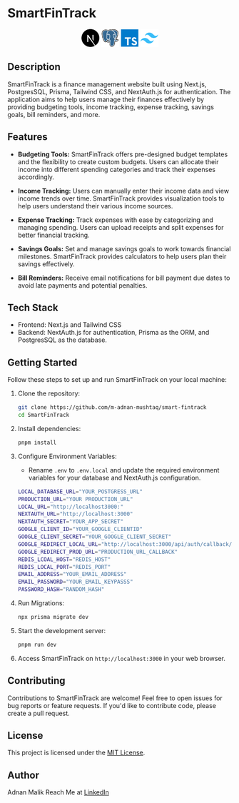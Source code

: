 # SmartFinTrack
<center>
<div>
    <img src="https://github.com/devicons/devicon/blob/master/icons/nextjs/nextjs-original.svg" title="NextJs" alt="NextJs" width="40" height="40"/>
    <img src="https://github.com/devicons/devicon/blob/master/icons/postgresql/postgresql-original.svg" title="Postgress" alt="Postgress" width="40" height="40"/>
    <img src="https://github.com/devicons/devicon/blob/master/icons/typescript/typescript-original.svg" title="Typescript" alt="Typescript" width="40" height="40"/>
    <img src="https://github.com/devicons/devicon/blob/master/icons/tailwindcss/tailwindcss-plain.svg" title="Tailwind css" alt="Tailwind Css" width="40" height="40"/>
</div>
</center>

## Description

SmartFinTrack is a finance management website built using Next.js, PostgresSQL, Prisma, Tailwind CSS, and NextAuth.js for authentication. The application aims to help users manage their finances effectively by providing budgeting tools, income tracking, expense tracking, savings goals, bill reminders, and more.

## Features

- **Budgeting Tools:** SmartFinTrack offers pre-designed budget templates and the flexibility to create custom budgets. Users can allocate their income into different spending categories and track their expenses accordingly.

- **Income Tracking:** Users can manually enter their income data and view income trends over time. SmartFinTrack provides visualization tools to help users understand their various income sources.

- **Expense Tracking:** Track expenses with ease by categorizing and managing spending. Users can upload receipts and split expenses for better financial tracking.

- **Savings Goals:** Set and manage savings goals to work towards financial milestones. SmartFinTrack provides calculators to help users plan their savings effectively.

- **Bill Reminders:** Receive email notifications for bill payment due dates to avoid late payments and potential penalties.

## Tech Stack

- Frontend: Next.js and Tailwind CSS
- Backend: NextAuth.js for authentication, Prisma as the ORM, and PostgresSQL as the database.

## Getting Started

Follow these steps to set up and run SmartFinTrack on your local machine:

1. Clone the repository:

   ```bash
   git clone https://github.com/m-adnan-mushtaq/smart-fintrack
   cd SmartFinTrack
   ```

2. Install dependencies:

   ```bash
   pnpm install
   ```

3. Configure Environment Variables:

   - Rename `.env` to `.env.local` and update the required environment variables for your database and NextAuth.js configuration.

   ```bash
   LOCAL_DATABASE_URL="YOUR_POSTGRESS_URL"
   PRODUCTION_URL="YOUR PRODUCTION_URL"
   LOCAL_URL="http://localhost3000:"
   NEXTAUTH_URL="http://localhost:3000"
   NEXTAUTH_SECRET="YOUR_APP_SECRET"
   GOOGLE_CLIENT_ID="YOUR_GOOGLE_CLIENTID"
   GOOGLE_CLIENT_SECRET="YOUR_GOOGLE_CLIENT_SECRET"
   GOOGLE_REDIRECT_LOCAL_URL="http://localhost:3000/api/auth/callback/"
   GOOGLE_REDIRECT_PROD_URL="PRODUCTION_URL_CALLBACK"
   REDIS_LCOAL_HOST="REDIS_HOST"
   REDIS_LOCAL_PORT="REDIS_PORT"
   EMAIL_ADDRESS="YOUR_EMAIL_ADDRESS"
   EMAIL_PASSWORD="YOUR_EMAIL_KEYPASSS"
   PASSWORD_HASH="RANDOM_HASH"
   ```

4. Run Migrations:

   ```bash
   npx prisma migrate dev
   ```

5. Start the development server:

   ```bash
   pnpm run dev
   ```

6. Access SmartFinTrack on `http://localhost:3000` in your web browser.

## Contributing

Contributions to SmartFinTrack are welcome! Feel free to open issues for bug reports or feature requests. If you'd like to contribute code, please create a pull request.

## License

This project is licensed under the [MIT License](LICENSE).

## Author

Adnan Malik Reach Me at [LinkedIn](https://www.linkedin.com/in/m-adnan-mushtaq)
